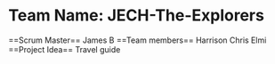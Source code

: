 # Team Name: JECH-The-Explorers
==Scrum Master== James B ==Team members== Harrison Chris Elmi ==Project Idea== Travel guide
